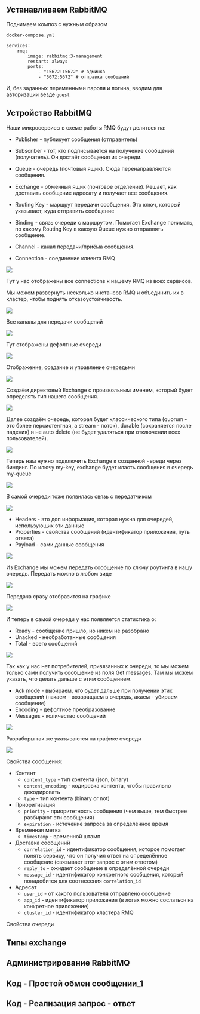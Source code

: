 
## Устанавливаем RabbitMQ

Поднимаем композ с нужным образом

`docker-compose.yml`
```YML
services:
	rmq:
		image: rabbitmq:3-management
		restart: always
		ports:
			- "15672:15672" # админка
			- "5672:5672" # отправка сообщений
```

И, без заданных переменными пароля и логина, вводим для авторизации везде `guest`

## Устройство RabbitMQ

Наши микросервисы в схеме работы RMQ будут делиться на:
- Publisher -  публикует сообщения (отправитель)
- Subscriber - тот, кто подписывается на получение сообщений (получатель). Он достаёт сообщения из очереди.
- Queue - очередь (почтовый ящик). Сюда перенаправляются сообщения. 
- Exchange - обменный ящик (почтовое отделение). Решает, как доставить сообщение адресату и получает все сообщения.

- Routing Key - маршрут передачи сообщения. Это ключ, который указывает, куда отправить сообщение
- Binding - связь очереди с маршрутом. Помогает Exchange понимать, по какому Routing Key в какоую Queue нужно отправлять сообщение.
- Channel - канал передачи/приёма сообщения.
- Connection - соединение клиента RMQ

![](_png/Pasted%20image%2020250120183234.png)

Тут у нас отображены все connections к нашему RMQ из всех сервисов. 

Мы можем развернуть несколько инстансов RMQ и объединить их в кластер, чтобы поднять отказоустойчивость.

![](_png/Pasted%20image%2020250124181517.png)

Все каналы для передачи сообщений

![](_png/Pasted%20image%2020250124184402.png)

Тут отображены дефолтные очереди

![](_png/Pasted%20image%2020250124184924.png)

Отображение, создание и управление очередьми

![](_png/Pasted%20image%2020250124184956.png)

Создаём директовый Exchange с произвольным именем, который будет определять тип нашего сообщения.

![](_png/Pasted%20image%2020250124185133.png)

Далее создаём очередь, которая будет классического типа (quorum - это более персистентная, а stream - поток), durable (сохраняется после падения) и не auto delete (не будет удаляться при отключении всех пользователей).

![](_png/Pasted%20image%2020250124185359.png)

Теперь нам нужно подключить Exchange к созданной череди через биндинг. По ключу my-key, exchange будет класть сообщения в очередь my-queue

![](_png/Pasted%20image%2020250124185950.png)

В самой очереди тоже появилась связь с передатчиком

![](_png/Pasted%20image%2020250124190136.png)

- Headers - это доп информация, которая нужна для очередей, использующих эти данные
- Properties - свойства сообщений (идентификатор приложения, путь ответа)
- Payload - сами данные сообщения

![](_png/Pasted%20image%2020250124185034.png)

Из Exchange мы можем передать сообщение по ключу роутинга в нашу очередь. Передать можно в любом виде

![](_png/Pasted%20image%2020250125093327.png)

Передача сразу отобразится на графике

![](_png/Pasted%20image%2020250125093414.png)

И теперь в самой очереди у нас появляется статистика о:
- Ready - сообщение пришло, но никем не разобрано
- Unacked - необработанные сообщения
- Total - всего сообщений

![](_png/Pasted%20image%2020250125093458.png)

Так как у нас нет потребителей, привязанных к очереди, то мы можем только сами получить сообщение из поля Get messages. Там мы можем указать, что делать дальше с этим сообщением. 

- Ack mode - выбираем, что будет дальше при получении этих сообщений (накаем - возвращаем в очередь, акаем - убираем сообщение)
- Encoding - дефолтное преобразование
- Messages - количество сообщений

![](_png/Pasted%20image%2020250125093931.png)

Разраборы так же указываются на графике очереди

![](_png/Pasted%20image%2020250125094249.png)

Свойства сообщения:
- Контент
	- `content_type` - тип контента (json, binary)
	- `content_encoding` - кодировка контента, чтобы правильно декодировать
	- `type` - тип контента (binary or not)
- Приоритизация
	- `priority` - приоритетность сообщения (чем выше, тем быстрее разбирают эти сообщения)
	- `expiration` - истечение запроса за определённое время
- Временная метка
	- `timestamp` - временной штамп
- Доставка сообщений
	- `correlation_id` - идентификатор сообщения, которое помогает понять сервису, что он получил ответ на определённое сообщение (связывает этот запрос с этим ответом)
	- `reply_to` - ожидает сообщение в определённой очереди
	- `message_id` - идентификатор конкретного сообщения, который понадобится для соотнесения `correlation_id`
- Адресат
	- `user_id` - от какого пользователя отправлено сообщение
	- `app_id` - идентификатор приложения (в логах можно сослаться на конкретное приложение)
	- `cluster_id` - идентификатор кластера RMQ

Свойства очереди




## Типы exchange









## Администрирование RabbitMQ









## Код - Простой обмен сообщении_1









## Код - Реализация запрос - ответ













